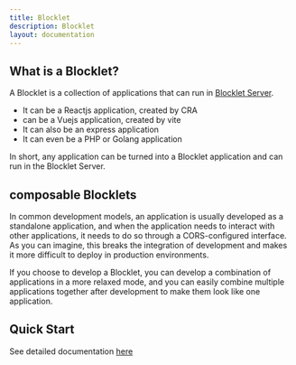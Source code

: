 ```yaml
---
title: Blocklet
description: Blocklet
layout: documentation
---
```


## What is a Blocklet?

A Blocklet is a collection of applications that can run in [Blocklet Server](/introduction/blocklet-server).

- It can be a Reactjs application, created by CRA
- can be a Vuejs application, created by vite
- It can also be an express application
- It can even be a PHP or Golang application

In short, any application can be turned into a Blocklet application and can run in the Blocklet Server.


## composable Blocklets
In common development models, an application is usually developed as a standalone application, and when the application needs to interact with other applications, it needs to do so through a CORS-configured interface. As you can imagine, this breaks the integration of development and makes it more difficult to deploy in production environments.

If you choose to develop a Blocklet, you can develop a combination of applications in a more relaxed mode, and you can easily combine multiple applications together after development to make them look like one application.

## Quick Start
See detailed documentation [here](/development/getting-started)
